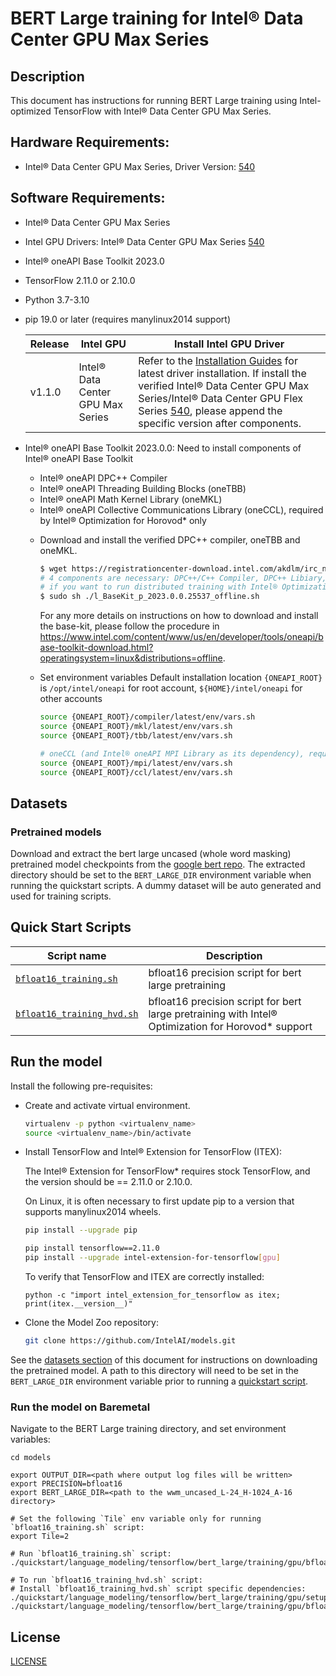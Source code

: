 <!--- 0. Title -->
# BERT Large training for Intel® Data Center GPU Max Series

<!-- 10. Description -->
## Description

This document has instructions for running BERT Large training using
Intel-optimized TensorFlow with Intel® Data Center GPU Max Series.

<!--- 20. GPU Setup -->
## Hardware Requirements:
- Intel® Data Center GPU Max Series, Driver Version: [540](https://dgpu-docs.intel.com/releases/stable_540_20221205.html)

## Software Requirements:
- Intel® Data Center GPU Max Series
- Intel GPU Drivers: Intel® Data Center GPU Max Series [540](https://dgpu-docs.intel.com/releases/stable_540_20221205.html)
- Intel® oneAPI Base Toolkit 2023.0
- TensorFlow 2.11.0 or 2.10.0
- Python 3.7-3.10
- pip 19.0 or later (requires manylinux2014 support)

  |Release|Intel GPU|Install Intel GPU Driver|
    |-|-|-|
    |v1.1.0|Intel® Data Center GPU Max Series|  Refer to the [Installation Guides](https://dgpu-docs.intel.com/installation-guides/index.html#intel-data-center-gpu-max-series) for latest driver installation. If install the verified Intel® Data Center GPU Max Series/Intel® Data Center GPU Flex Series [540](https://dgpu-docs.intel.com/releases/stable_540_20221205.html), please append the specific version after components.|

- Intel® oneAPI Base Toolkit 2023.0.0: Need to install components of Intel® oneAPI Base Toolkit
  - Intel® oneAPI DPC++ Compiler
  - Intel® oneAPI Threading Building Blocks (oneTBB)
  - Intel® oneAPI Math Kernel Library (oneMKL)
  - Intel® oneAPI Collective Communications Library (oneCCL), required by Intel® Optimization for Horovod* only
  * Download and install the verified DPC++ compiler, oneTBB and oneMKL.
    
    ```bash
    $ wget https://registrationcenter-download.intel.com/akdlm/irc_nas/19079/l_BaseKit_p_2023.0.0.25537_offline.sh
    # 4 components are necessary: DPC++/C++ Compiler, DPC++ Libiary, oneTBB and oneMKL
    # if you want to run distributed training with Intel® Optimization for Horovod*, oneCCL is needed too(Intel® oneAPI MPI Library will be installed automatically as its dependency)
    $ sudo sh ./l_BaseKit_p_2023.0.0.25537_offline.sh
    ```
    For any more details on instructions on how to download and install the base-kit, please follow the procedure in https://www.intel.com/content/www/us/en/developer/tools/oneapi/base-toolkit-download.html?operatingsystem=linux&distributions=offline.

  - Set environment variables
    Default installation location `{ONEAPI_ROOT}` is `/opt/intel/oneapi` for root account, `${HOME}/intel/oneapi` for other accounts
    ```bash
    source {ONEAPI_ROOT}/compiler/latest/env/vars.sh
    source {ONEAPI_ROOT}/mkl/latest/env/vars.sh
    source {ONEAPI_ROOT}/tbb/latest/env/vars.sh

    # oneCCL (and Intel® oneAPI MPI Library as its dependency), required by Intel® Optimization for Horovod* only
    source {ONEAPI_ROOT}/mpi/latest/env/vars.sh
    source {ONEAPI_ROOT}/ccl/latest/env/vars.sh
    ```

<!--- 30. Datasets -->
## Datasets

### Pretrained models

Download and extract the bert large uncased (whole word masking) pretrained model checkpoints
from the [google bert repo](https://github.com/google-research/bert#pre-trained-models).
The extracted directory should be set to the `BERT_LARGE_DIR` environment
variable when running the quickstart scripts. A dummy dataset will be auto generated and 
used for training scripts.


<!--- 40. Quick Start Scripts -->
## Quick Start Scripts

| Script name | Description |
|-------------|-------------|
| [`bfloat16_training.sh`](bfloat16_training.sh) | bfloat16 precision script for bert large pretraining |
| [`bfloat16_training_hvd.sh`](bfloat16_training_hvd.sh) | bfloat16 precision script for bert large pretraining with Intel® Optimization for Horovod* support |


<!--- 50. Baremetal -->
## Run the model
Install the following pre-requisites:
* Create and activate virtual environment.
  ```bash
  virtualenv -p python <virtualenv_name>
  source <virtualenv_name>/bin/activate
  ```
* Install TensorFlow and Intel® Extension for TensorFlow (ITEX):

  The Intel® Extension for TensorFlow* requires stock TensorFlow, and the version should be == 2.11.0 or 2.10.0.

  On Linux, it is often necessary to first update pip to a version that supports manylinux2014 wheels.
  ```bash
  pip install --upgrade pip
  ```
  
  ```bash
  pip install tensorflow==2.11.0
  pip install --upgrade intel-extension-for-tensorflow[gpu]
  ```
   To verify that TensorFlow and ITEX are correctly installed:
  ```
  python -c "import intel_extension_for_tensorflow as itex; print(itex.__version__)"
  ```
* Clone the Model Zoo repository:
  ```bash
  git clone https://github.com/IntelAI/models.git
  ```

See the [datasets section](#datasets) of this document for instructions on
downloading the pretrained model. A path to
this directory will need to be set in the `BERT_LARGE_DIR`
environment variable prior to running a [quickstart script](#quick-start-scripts).

### Run the model on Baremetal
Navigate to the BERT Large training directory, and set environment variables:
```
cd models

export OUTPUT_DIR=<path where output log files will be written>
export PRECISION=bfloat16
export BERT_LARGE_DIR=<path to the wwm_uncased_L-24_H-1024_A-16 directory>

# Set the following `Tile` env variable only for running `bfloat16_training.sh` script:
export Tile=2

# Run `bfloat16_training.sh` script:
./quickstart/language_modeling/tensorflow/bert_large/training/gpu/bfloat_training.sh

# To run `bfloat16_training_hvd.sh` script:
# Install `bfloat16_training_hvd.sh` script specific dependencies:
./quickstart/language_modeling/tensorflow/bert_large/training/gpu/setup.sh
./quickstart/language_modeling/tensorflow/bert_large/training/gpu/bfloat_training_hvd.sh
```

<!--- 80. License -->
## License

[LICENSE](/LICENSE)

